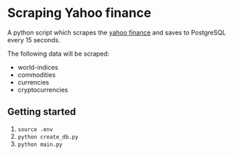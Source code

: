 # Scraping Yahoo finance
A python script which scrapes the [yahoo finance](https://finance.yahoo.com) and saves to PostgreSQL every 15 seconds.

The following data will be scraped:
* world-indices
* commodities
* currencies
* cryptocurrencies

## Getting started
1. `source .env` 
2. `python create_db.py`
3. `python main.py`